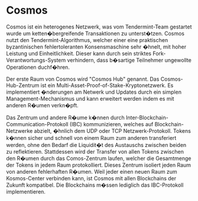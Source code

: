 # Cosmos

Cosmos ist ein heterogenes Netzwerk, was vom Tendermint-Team gestartet wurde um ketten�bergreifende Transaktionen zu unterst�tzen. Cosmos nutzt den Tendermint-Algorithmus, welcher einer eine praktischen byzantinischen fehlertoleranten Konsensmaschine sehr �hnelt, mit hoher Leistung und Einheitlichkeit. Dieser kann durch sein striktes Fork-Verantwortungs-System verhindern, dass b�sartige Teilnehmer ungewollte Operationen duchf�hren.

Der erste Raum von Cosmos wird "Cosmos Hub" genannt. Das Cosmos-Hub-Zentrum ist ein Multi-Asset-Proof-of-Stake-Kryptonetzwerk. Es implementiert �nderungen am Netwerk und Updates durch ein simplen Management-Mechanismus und kann erweitert werden indem es mit anderen R�umen verkn�pft.

Das Zentrum und andere R�ume k�nnen durch Inter-Blockchain-Communication-Protokoll (IBC) kommunizieren, welches auf Blockchain-Netzwerke abzielt, �hnlich dem UDP oder TCP Netzwerk-Protokoll. Tokens k�nnen sicher und schnell von einem Raum zum anderen transferiert werden, ohne den Bedarf die Liquidit�t des Austauschs zwischen beiden zu reflektieren. Stattdessen wird der Transfer von allen Tokens zwischen den R�umen durch das Comos-Zentrum laufen, welcher die Gesamtmenge der Tokens in jedem Raum protokolliert. Dieses Zentrum isoliert jeden Raum von anderen fehlerhaften R�umen. Weil jeder einen neuen Raum zum Kosmos-Center verbinden kann, ist Cosmos mit allen Blockchains der Zukunft kompatibel. Die Blockchains m�ssen lediglich das IBC-Protokoll implementieren.
